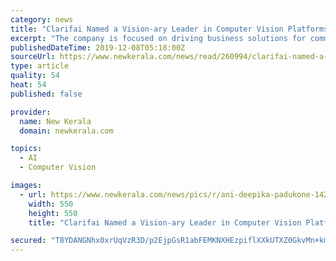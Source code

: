 ```yaml
---
category: news
title: "Clarifai Named a Vision-ary Leader in Computer Vision Platforms report"
excerpt: "The company is focused on driving business solutions for commercial and public sector clients using machine learning to create a full Artificial Intelligence platform with industry-leading computer vision capabilities. Clarifai was described as a Vision ..."
publishedDateTime: 2019-12-08T05:18:00Z
sourceUrl: https://www.newkerala.com/news/read/260994/clarifai-named-a-vision-ary-leader-in-computer-vision-platforms-report.html
type: article
quality: 54
heat: 54
published: false

provider:
  name: New Kerala
  domain: newkerala.com

topics:
  - AI
  - Computer Vision

images:
  - url: https://www.newkerala.com/news/pics/r/ani-deepika-padukone-142429.jpg
    width: 550
    height: 550
    title: "Clarifai Named a Vision-ary Leader in Computer Vision Platforms report"

secured: "T8YDANGNhx0xrUqVzR3D/p2EjpGsR1abFEMKNXHEzpiflXXkUTXZ0GkvMn+kmDSuin04rWvkXnC7GxSQLLxXm3AnxZO37VaBcBPehnkVaYuOefJLbaGSf0EzQ0vqRLtDB3d3dk2JRY6pnm5VugJVLB/9rI0/QyfXIhLRSX90Hm23NkmLDkrA7YdqFshLCSXPd/lJ9AZ3ho+MFE9eo+N+Cs5t6epZ0EtVAqliKVT3n9GTu0jJJ/K5yLVPjjM0xQOySOtAW79q2Wvz1SfKQni4CA==;3gj2sApPp6URKeE5VMlRXw=="
---
```


